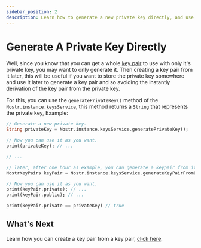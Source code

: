 ```yaml
---
sidebar_position: 2
description: Learn how to generate a new private key directly, and use it later to generate a key pair.
---
```



# Generate A Private Key Directly

Well, since you know that you can get a whole [key pair](./generate-key-pair) to use with only it's private key, you may want to only generate it. Then creating a key pair from it later, this will be useful if you want to store the private key somewhere and use it later to generate a key pair and so avoiding the instantly derivation of the key pair from the private key.

For this, you can use the `generatePrivateKey()` method of the `Nostr.instance.keysService`, this method returns a `String` that represents the private key, Example:

```dart
// Generate a new private key.
String privateKey = Nostr.instance.keysService.generatePrivateKey();

// Now you can use it as you want.
print(privateKey); // ...

// ... 

// later, after one hour as example, you can generate a keypair from it.
NostrKeyPairs keyPair = Nostr.instance.keysService.generateKeyPairFromExistingPrivateKey(privateKey);

// Now you can use it as you want.
print(keyPair.private); // ...
print(keyPair.public); // ...

print(keyPair.private == privateKey) // true
```

## What's Next

Learn how you can create a key pair from a key pair, [click here](./get-a-key-pair-from-private-key).

